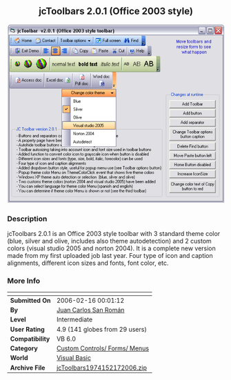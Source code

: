 ﻿<div align="center">

## jcToolbars 2\.0\.1 \(Office 2003 style\)

<img src="PIC20062171327274917.gif">
</div>

### Description

jcToolbars 2.0.1 is an Office 2003 style toolbar with 3 standard theme color (blue, silver and olive, includes also theme autodetection) and 2 custom colors (visual studio 2005 and norton 2004). It is a complete new version made from my first uploaded job last year. Four type of icon and caption alignments, different icon sizes and fonts, font color, etc.
 
### More Info
 


<span>             |<span>
---                |---
**Submitted On**   |2006-02-16 00:01:12
**By**             |[Juan Carlos San Román](https://github.com/Planet-Source-Code/PSCIndex/blob/master/ByAuthor/juan-carlos-san-rom-n.md)
**Level**          |Intermediate
**User Rating**    |4.9 (141 globes from 29 users)
**Compatibility**  |VB 6\.0
**Category**       |[Custom Controls/ Forms/  Menus](https://github.com/Planet-Source-Code/PSCIndex/blob/master/ByCategory/custom-controls-forms-menus__1-4.md)
**World**          |[Visual Basic](https://github.com/Planet-Source-Code/PSCIndex/blob/master/ByWorld/visual-basic.md)
**Archive File**   |[jcToolbars1974152172006\.zip](https://github.com/Planet-Source-Code/juan-carlos-san-rom-n-jctoolbars-2-0-1-office-2003-style__1-64367/archive/master.zip)








